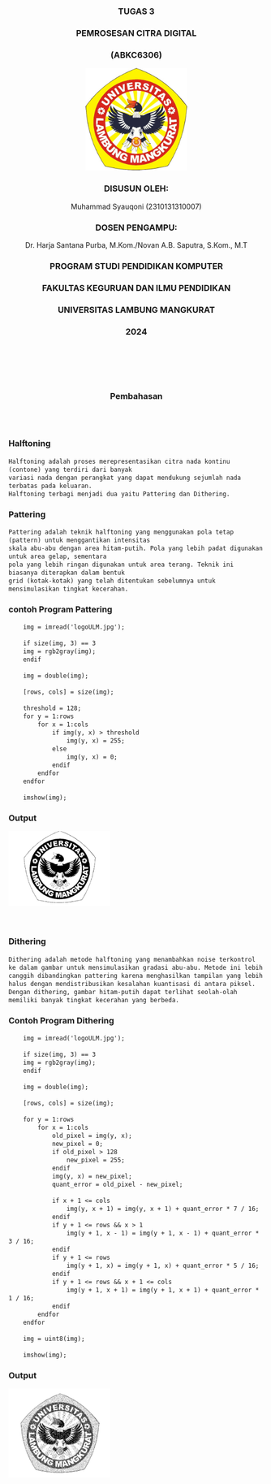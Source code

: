 <div align="center">

### TUGAS 3  
### PEMROSESAN CITRA DIGITAL  
### (ABKC6306)

<img src="logoULM.jpg" alt="drawing" width="200"/>

### DISUSUN OLEH:  
Muhammad Syauqoni (2310131310007)  
### DOSEN PENGAMPU:  
Dr. Harja Santana Purba, M.Kom./Novan A.B. Saputra, S.Kom., M.T

### PROGRAM STUDI PENDIDIKAN KOMPUTER  
### FAKULTAS KEGURUAN DAN ILMU PENDIDIKAN  
### UNIVERSITAS LAMBUNG MANGKURAT  
### 2024


<br>
<br>
<br>
<br>

### Pembahasan
<br>
<br>
</div>

### Halftoning
    Halftoning adalah proses merepresentasikan citra nada kontinu (contone) yang terdiri dari banyak  
    variasi nada dengan perangkat yang dapat mendukung sejumlah nada terbatas pada keluaran.  
    Halftoning terbagi menjadi dua yaitu Pattering dan Dithering.

### Pattering
    Pattering adalah teknik halftoning yang menggunakan pola tetap (pattern) untuk menggantikan intensitas  
    skala abu-abu dengan area hitam-putih. Pola yang lebih padat digunakan untuk area gelap, sementara  
    pola yang lebih ringan digunakan untuk area terang. Teknik ini biasanya diterapkan dalam bentuk  
    grid (kotak-kotak) yang telah ditentukan sebelumnya untuk mensimulasikan tingkat kecerahan.

### contoh Program Pattering

        
        img = imread('logoULM.jpg');

        if size(img, 3) == 3
        img = rgb2gray(img);
        endif

        img = double(img);

        [rows, cols] = size(img);

        threshold = 128;
        for y = 1:rows
            for x = 1:cols
                if img(y, x) > threshold
                    img(y, x) = 255;
                else
                    img(y, x) = 0;
                endif
            endfor
        endfor

        imshow(img);  
            



### Output

<img src="Pattering.png" alt="drawing" width="200"/>

<br>
<br>
<br>

### Dithering
    Dithering adalah metode halftoning yang menambahkan noise terkontrol ke dalam gambar untuk mensimulasikan gradasi abu-abu. Metode ini lebih canggih dibandingkan pattering karena menghasilkan tampilan yang lebih halus dengan mendistribusikan kesalahan kuantisasi di antara piksel. Dengan dithering, gambar hitam-putih dapat terlihat seolah-olah memiliki banyak tingkat kecerahan yang berbeda.

### Contoh Program Dithering

        img = imread('logoULM.jpg');

        if size(img, 3) == 3
        img = rgb2gray(img);
        endif

        img = double(img);

        [rows, cols] = size(img);

        for y = 1:rows
            for x = 1:cols
                old_pixel = img(y, x);
                new_pixel = 0;
                if old_pixel > 128
                    new_pixel = 255;
                endif
                img(y, x) = new_pixel;
                quant_error = old_pixel - new_pixel;
                
                if x + 1 <= cols
                    img(y, x + 1) = img(y, x + 1) + quant_error * 7 / 16;
                endif
                if y + 1 <= rows && x > 1
                    img(y + 1, x - 1) = img(y + 1, x - 1) + quant_error * 3 / 16;
                endif
                if y + 1 <= rows
                    img(y + 1, x) = img(y + 1, x) + quant_error * 5 / 16;
                endif
                if y + 1 <= rows && x + 1 <= cols
                    img(y + 1, x + 1) = img(y + 1, x + 1) + quant_error * 1 / 16;
                endif
            endfor
        endfor

        img = uint8(img);

        imshow(img);

### Output

<img src="Dithering.png" alt="drawing" width="200" />